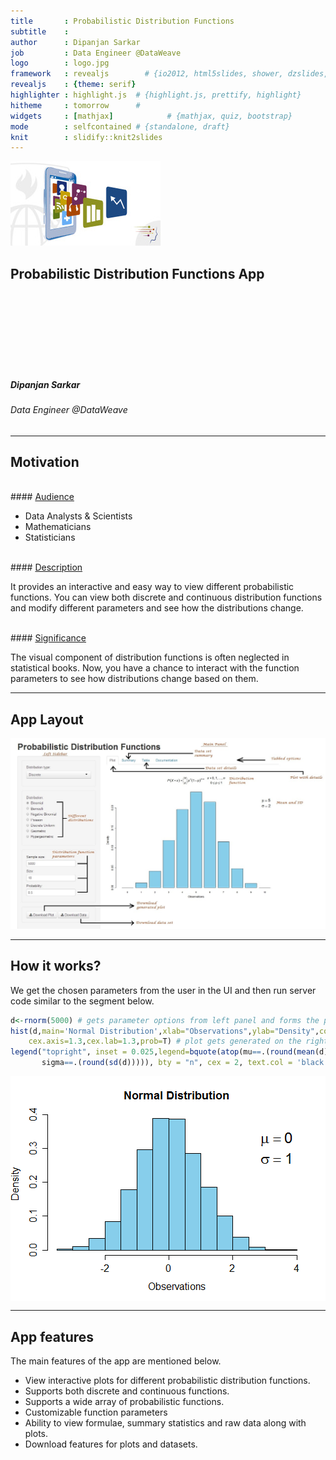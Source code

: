```yaml
---
title       : Probabilistic Distribution Functions
subtitle    : 
author      : Dipanjan Sarkar
job         : Data Engineer @DataWeave
logo        : logo.jpg
framework   : revealjs        # {io2012, html5slides, shower, dzslides, ...}
revealjs    : {theme: serif}
highlighter : highlight.js  # {highlight.js, prettify, highlight}
hitheme     : tomorrow      # 
widgets     : [mathjax]            # {mathjax, quiz, bootstrap}
mode        : selfcontained # {standalone, draft}
knit        : slidify::knit2slides
---  
```


<img src="assets/img/logo.jpg" alt="logo"/>
<h2 align='left'> Probabilistic Distribution Functions App</h2>
<br><br><br><br><br><br><br>
<h5> Dipanjan Sarkar</h5>
<h6> Data Engineer @DataWeave</h6>


--- 

## Motivation  

<br>
#### <u>Audience</u>

   - Data Analysts & Scientists
   - Mathematicians
   - Statisticians

<br>
#### <u>Description</u>

It provides an interactive and easy way to view different 
probabilistic functions. You can view both discrete and 
continuous distribution functions and modify different 
parameters and see how the distributions change.

<br>
#### <u>Significance</u>

The visual component of distribution functions is often neglected in 
statistical books. Now, you have a chance to interact with the
function parameters to see how distributions change based on them.

--- 

## App Layout

<img src="assets/img/applayout.jpg" alt="app layout" style="width: 950px;"/>

--- 

## How it works?

We get the chosen parameters from the user in the UI and then run server code similar to the segment below.

```r
d<-rnorm(5000) # gets parameter options from left panel and forms the plot below
hist(d,main='Normal Distribution',xlab="Observations",ylab="Density",col="skyblue",cex.main=1.5,
    cex.axis=1.3,cex.lab=1.3,prob=T) # plot gets generated on the right tabbed panel
legend("topright", inset = 0.025,legend=bquote(atop(mu==.(round(mean(d))),
       sigma==.(round(sd(d))))), bty = "n", cex = 2, text.col = 'black', text.font = 2)
```

<img src="assets/fig/unnamed-chunk-1.png" title="plot of chunk unnamed-chunk-1" alt="plot of chunk unnamed-chunk-1" style="display: block; margin: auto;" />

--- 
## App features

The main features of the app are mentioned below.
   - View interactive plots for different probabilistic distribution functions.
   - Supports both discrete and continuous functions.
   - Supports a wide array of probabilistic functions.
   - Customizable function parameters
   - Ability to view formulae, summary statistics and raw data along with plots.
   - Download features for plots and datasets.
   
